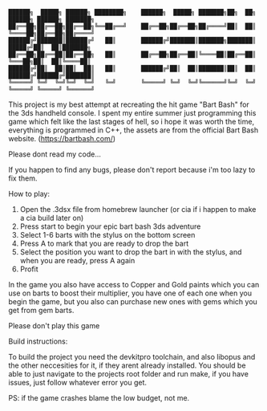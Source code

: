 ```
██████╗  █████╗ ██████╗ ████████╗    ██████╗  █████╗ ███████╗██╗  ██╗    ██████╗ ██████╗ ███████╗
██╔══██╗██╔══██╗██╔══██╗╚══██╔══╝    ██╔══██╗██╔══██╗██╔════╝██║  ██║    ╚════██╗██╔══██╗██╔════╝
██████╔╝███████║██████╔╝   ██║       ██████╔╝███████║███████╗███████║     █████╔╝██║  ██║███████╗
██╔══██╗██╔══██║██╔══██╗   ██║       ██╔══██╗██╔══██║╚════██║██╔══██║     ╚═══██╗██║  ██║╚════██║
██████╔╝██║  ██║██║  ██║   ██║       ██████╔╝██║  ██║███████║██║  ██║    ██████╔╝██████╔╝███████║
╚═════╝ ╚═╝  ╚═╝╚═╝  ╚═╝   ╚═╝       ╚═════╝ ╚═╝  ╚═╝╚══════╝╚═╝  ╚═╝    ╚═════╝ ╚═════╝ ╚══════╝
 ```

This project is my best attempt at recreating the hit game "Bart Bash" for the 3ds handheld console.
I spent my entire summer just programming this game which felt like the last stages of hell, so i hope it was worth the time, everything is programmed in C++, the assets are from the official Bart Bash website. (https://bartbash.com/)

Please dont read my code...

If you happen to find any bugs, please don't report because i'm too lazy to fix them.

How to play:
1. Open the .3dsx file from homebrew launcher (or cia if i happen to make a cia build later on)
2. Press start to begin your epic bart bash 3ds adventure
3. Select 1-6 barts with the stylus on the bottom screen
4. Press A to mark that you are ready to drop the bart
5. Select the position you want to drop the bart in with the stylus, and when you are ready, press A again
6. Profit

In the game you also have access to Copper and Gold paints which you can use on barts to boost their multiplier, you have one of each one when you begin the game,
but you also can purchase new ones with gems which you get from gem barts.

Please don't play this game

Build instructions:

To build the project you need the devkitpro toolchain, and also libopus and the other neccesities for it, if they arent already installed.
You should be able to just navigate to the projects root folder and run make, if you have issues, just follow whatever error you get.

PS: if the game crashes blame the low budget, not me.
